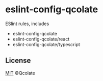 # eslint-config-qcolate

ESlint rules, includes

- eslint-config-qcolate
- eslint-config-qcolate/react
- eslint-config-qcolate/typescript

## License

[MIT](https://github.com/iamturns/eslint-config-airbnb-typescript/blob/master/LICENSE) ©Qcolate
